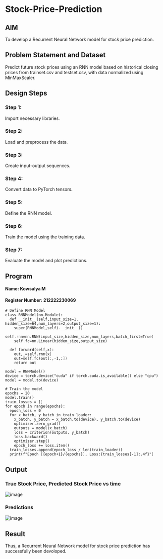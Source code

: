 # Stock-Price-Prediction

## AIM

To develop a Recurrent Neural Network model for stock price prediction.

## Problem Statement and Dataset
Predict future stock prices using an RNN model based on historical closing prices from trainset.csv and testset.csv, with data normalized using MinMaxScaler.

## Design Steps
### Step 1:
Import necessary libraries.

### Step 2:
Load and preprocess the data.

### Step 3:
Create input-output sequences.

### Step 4:
Convert data to PyTorch tensors.

### Step 5:
Define the RNN model.

### Step 6:
Train the model using the training data.

### Step 7:
Evaluate the model and plot predictions.

## Program
#### Name: Kowsalya M
#### Register Number: 212222230069

```
# Define RNN Model
class RNNModel(nn.Module):
  def __init__(self,input_size=1, hidden_size=64,num_layers=2,output_size=1):
    super(RNNModel,self).__init__()
    self.rnn=nn.RNN(input_size,hidden_size,num_layers,batch_first=True)
    self.fc=nn.Linear(hidden_size,output_size)

  def forward(self,x):
    out,_=self.rnn(x)
    out=self.fc(out[:,-1,:])
    return out

model = RNNModel()
device = torch.device("cuda" if torch.cuda.is_available() else "cpu")
model = model.to(device)

# Train the model
epochs = 20
model.train()
train_losses = []
for epoch in range(epochs):
  epoch_loss = 0
  for x_batch, y_batch in train_loader:
    x_batch, y_batch = x_batch.to(device), y_batch.to(device)
    optimizer.zero_grad()
    outputs = model(x_batch)
    loss = criterion(outputs, y_batch)
    loss.backward()
    optimizer.step()
    epoch_loss += loss.item()
  train_losses.append(epoch_loss / len(train_loader))
  print(f"Epoch [{epoch+1}/{epochs}], Loss:{train_losses[-1]:.4f}")

```

## Output

### True Stock Price, Predicted Stock Price vs time

![image](https://github.com/user-attachments/assets/c80853bb-310d-431c-9d14-b063dfcc9c43)

### Predictions 

![image](https://github.com/user-attachments/assets/f266c3b6-a03b-4a5b-a314-85d4942a75d8)

## Result
Thus, a Recurrent Neural Network model for stock price prediction has successfully been devoloped.

